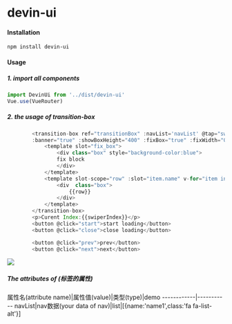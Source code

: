 # devin-ui

#### Installation
```
npm install devin-ui
```
#### Usage
##### 1. import all components
```javascript
import DevinUi from '../dist/devin-ui'
Vue.use(VueRouter)
```

##### 2. the usage of transition-box
```javascript
        <transition-box ref="transitionBox" :navList='navList' @tap="switchNav" :isfull="true"
        :banner="true" :showBoxHeight="400" :fixBox="true" :fixWidth="0" >
            <template slot="fix_box">
                <div class="box" style="background-color:blue">
                fix block
                </div>
            </template>
            <template slot-scope="row" :slot="item.name" v-for="item in navList">
                <div  class="box">
                    {{row}}
                </div>
            </template>
        </transition-box>
        <p>Curent Index:{{swiperIndex}}</p>
        <button @click="start">start loading</button>
        <button @click="close">close loading</button>

        <button @click="prev">prev</button>
        <button @click="next">next</button>
```
![](https://github.com/Rise-Devin/devin-ui/blob/master/demo/assets/box1.gif?raw=true)

##### The attributes of <transition-box>(<transition-box>标签的属性)
属性名(attribute name)|属性值(value)|类型(type)|demo
------------|-----------
navList|nav数据(your data of nav)|list|[{name:'name1',class:'fa fa-list-alt'}]   

